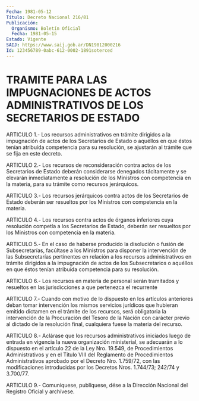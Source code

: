 ```yaml
---
Fecha: 1981-05-12
Título: Decreto Nacional 216/81
Publicación:
  Organismo: Boletín Oficial
  Fecha: 1981-05-15
Estado: Vigente
SAIJ: https://www.saij.gob.ar/DN19812000216
Id: 123456789-0abc-612-0002-1891soterced
---
```

# TRAMITE PARA LAS IMPUGNACIONES DE ACTOS ADMINISTRATIVOS DE LOS SECRETARIOS DE ESTADO

<a id="1"></a>
ARTICULO  1.-  Los  recursos administrativos en trámite dirigidos a la impugnación de actos  de los Secretarios de Estado o aquéllos en que  éstos tenían atribuída  competencia  para  su  resolución,  se ajustarán al trámite que se fija en este decreto.

<a id="2"></a>
ARTICULO  2.-  Los  recursos de reconsideración contra actos de los Secretarios de Estado  deberán considerarse denegados tácitamente y se  elevarán inmediatamente  a  resolución  de  los  Ministros  con competencia    en   la  materia,  para  su  trámite  como  recursos jerárquicos.

<a id="3"></a>
ARTICULO    3.-  Los  recursos  jerárquicos  contra  actos  de  los Secretarios de  Estado  deberán ser resueltos por los Ministros con competencia en la materia.

<a id="4"></a>
ARTICULO  4.-  Los recursos contra actos de órganos inferiores cuya resolución competía  a  los  Secretarios  de  Estado,  deberán  ser resueltos   por  los  Ministros  con  competencia  en  la  materia.

<a id="5"></a>
ARTICULO  5.-  En  el  caso  de  haberse  producido la disolución o fusión de Subsecretarías, facúltase a los Ministros  para  disponer la  intervención  de  las Subsecretarías pertinentes en relación  a los recursos administrativos  en trámite dirigidos a la impugnación de actos de los Subsecretarios  o  aquéllos  en  que  éstos  tenían atribuída competencia para su resolución.

<a id="6"></a>
ARTICULO  6.-  Los recursos en materia de personal serán tramitados y resueltos en las  jurisdicciones  a  que pertenezca el recurrente

<a id="7"></a>
ARTICULO  7.-  Cuando  con  motivo de lo dispuesto en los artículos anteriores deban tomar intervención  los mismos servicios jurídicos que hubieran emitido dictamen en el trámite  de  los recursos, será obligatoria  la  intervención de la Procuración del  Tesoro  de  la Nación con carácter  previo  al  dictado  de  la  resolución final, cualquiera fuese la materia del recurso.

<a id="8"></a>
ARTICULO  8.-  Aclárase  que los recursos administrativos iniciados luego de entrada en vigencia  la nueva organización ministerial, se adecuarán a lo dispuesto en el  artículo  22 de la Ley Nro. 19.549, de  Procedimientos  Administrativos  y  en  el  Título    VIII  del Reglamento   de  Procedimientos  Administrativos  aprobado  por  el Decreto Nro.  1.759/72, con las modificaciones introducidas por los Decretos Nros. 1.744/73; 242/74 y 3.700/77.

<a id="9"></a>
ARTICULO  9.- Comuníquese, publíquese, dése a la Dirección Nacional del Registro Oficial y archívese.